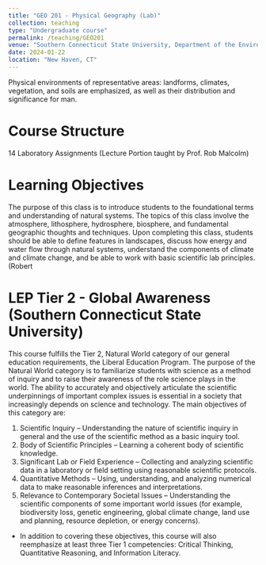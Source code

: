```yaml
---
title: "GEO 201 - Physical Geography (Lab)"
collection: teaching
type: "Undergraduate course"
permalink: /teaching/GEO201
venue: "Southern Connecticut State University, Department of the Environment, Geography and Marine Studies"
date: 2024-01-22
location: "New Haven, CT"
---
```


Physical environments of representative areas: landforms, climates, vegetation, and soils are emphasized, as well as their distribution and significance for man.


Course Structure
======
14 Laboratory Assignments
(Lecture Portion taught by Prof. Rob Malcolm)


Learning Objectives
======
The purpose of this class is to introduce students to the foundational terms and understanding of natural systems.  The topics of this class involve the atmosphere, lithosphere, hydrosphere, biosphere, and fundamental geographic thoughts and techniques.  Upon completing this class, students should be able to define features in landscapes, discuss how energy and water flow through natural systems, understand the components of climate and climate change, and be able to work with basic scientific lab principles. (Robert


LEP Tier 2 - Global Awareness (Southern Connecticut State University)
======
This course fulfills the Tier 2, Natural World category of our general education requirements, the Liberal Education Program. The purpose of the Natural World category is to familiarize students with science as a method of inquiry and to raise their awareness of the role science plays in the world. The ability to accurately and objectively articulate the scientific underpinnings of important complex issues is essential in a society that increasingly depends on science and technology.
The main objectives of this category are:
1. Scientific Inquiry – Understanding the nature of scientific inquiry in general and the use of the scientific method as a basic inquiry tool.
2. Body of Scientific Principles – Learning a coherent body of scientific knowledge.
3. Significant Lab or Field Experience – Collecting and analyzing scientific data in a laboratory or field setting using reasonable scientific protocols.
4. Quantitative Methods – Using, understanding, and analyzing numerical data to make reasonable inferences and interpretations.
5. Relevance to Contemporary Societal Issues – Understanding the scientific components of some important world issues (for example, biodiversity loss, genetic engineering, global climate change, land use and planning, resource depletion, or energy concerns).

- In addition to covering these objectives, this course will also reemphasize at least three Tier 1 competencies: Critical Thinking, Quantitative Reasoning, and Information Literacy.  


